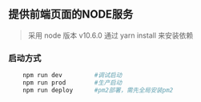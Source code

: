 ## 提供前端页面的NODE服务

> 采用 node 版本 v10.6.0
  通过 yarn install 来安装依赖


### 启动方式

```bash
	npm run dev         #调试启动
	npm run prod        #生产启动
	npm run deploy      #pm2部署，需先全局安装pm2
	
```

